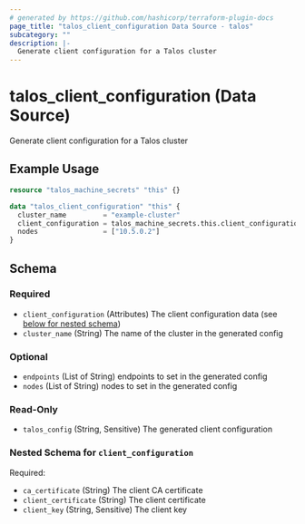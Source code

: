 ```yaml
---
# generated by https://github.com/hashicorp/terraform-plugin-docs
page_title: "talos_client_configuration Data Source - talos"
subcategory: ""
description: |-
  Generate client configuration for a Talos cluster
---
```


# talos_client_configuration (Data Source)

Generate client configuration for a Talos cluster

## Example Usage

```terraform
resource "talos_machine_secrets" "this" {}

data "talos_client_configuration" "this" {
  cluster_name         = "example-cluster"
  client_configuration = talos_machine_secrets.this.client_configuration
  nodes                = ["10.5.0.2"]
}
```

<!-- schema generated by tfplugindocs -->
## Schema

### Required

- `client_configuration` (Attributes) The client configuration data (see [below for nested schema](#nestedatt--client_configuration))
- `cluster_name` (String) The name of the cluster in the generated config

### Optional

- `endpoints` (List of String) endpoints to set in the generated config
- `nodes` (List of String) nodes to set in the generated config

### Read-Only

- `talos_config` (String, Sensitive) The generated client configuration

<a id="nestedatt--client_configuration"></a>
### Nested Schema for `client_configuration`

Required:

- `ca_certificate` (String) The client CA certificate
- `client_certificate` (String) The client certificate
- `client_key` (String, Sensitive) The client key


